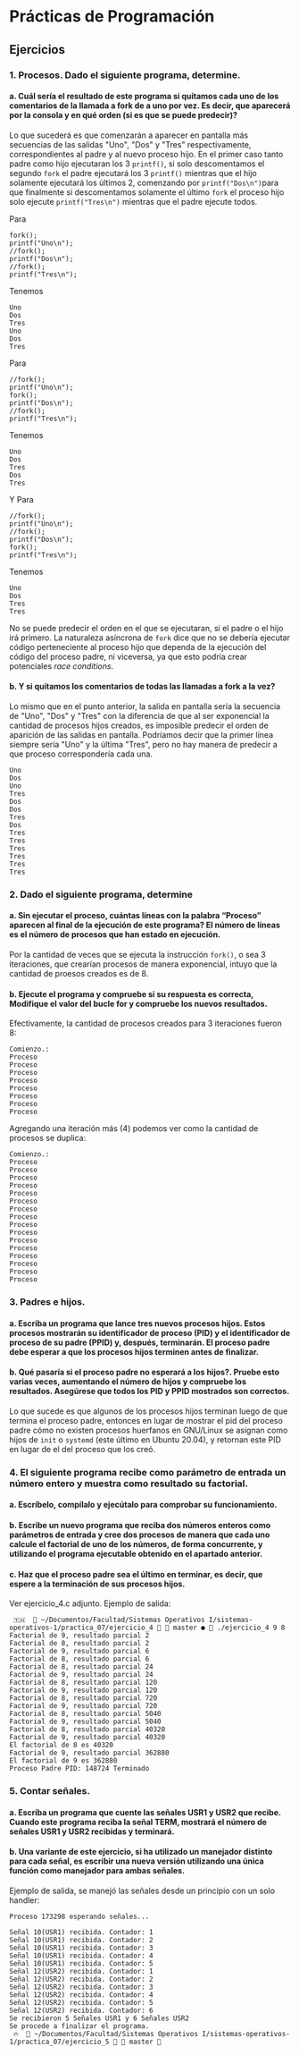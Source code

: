 # Prácticas de Programación

## Ejercicios

### 1. Procesos. Dado el siguiente programa, determine.
#### a. Cuál sería el resultado de este programa si quitamos cada uno de los comentarios de la llamada a fork de a uno por vez. Es decir, que aparecerá por la consola y en qué orden (si es que se puede predecir)?

Lo que sucederá es que comenzarán a aparecer en pantalla más secuencias de las salidas "Uno", "Dos" y "Tres" respectivamente, correspondientes al padre y al nuevo proceso hijo. En el primer caso tanto padre como hijo ejecutaran los 3 `printf()`, si solo descomentamos el segundo `fork` el padre ejecutará los 3 `printf()` mientras que el hijo solamente ejecutará los últimos 2, comenzando por `printf("Dos\n")`para que finalmente si descomentamos solamente el último `fork` el proceso hijo solo ejecute `printf("Tres\n")` mientras que el padre ejecute todos.

Para
```
fork();
printf("Uno\n");
//fork();
printf("Dos\n");
//fork();
printf("Tres\n");
```
Tenemos
```
Uno
Dos
Tres
Uno
Dos
Tres
```
Para
```
//fork();
printf("Uno\n");
fork();
printf("Dos\n");
//fork();
printf("Tres\n");
```
Tenemos
```
Uno
Dos
Tres
Dos
Tres
```
Y Para
```
//fork();
printf("Uno\n");
//fork();
printf("Dos\n");
fork();
printf("Tres\n");
```
Tenemos
```
Uno
Dos
Tres
Tres
```

No se puede predecir el orden en el que se ejecutaran, si el padre o el hijo irá primero. La naturaleza asíncrona de `fork` dice que no se debería ejecutar código perteneciente al proceso hijo que dependa de la ejecución del código del proceso padre, ni viceversa, ya que esto podría crear potenciales *race conditions*.

#### b. Y si quitamos los comentarios de todas las llamadas a fork a la vez? 

Lo mismo que en el punto anterior, la salida en pantalla sería la secuencia de "Uno", "Dos" y "Tres" con la diferencia de que al ser exponencial la cantidad de procesos hijos creados, es imposible predecir el orden de aparición de las salidas en pantalla. Podríamos decir que la primer línea siempre sería "Uno" y la última "Tres", pero no hay manera de predecir a que proceso correspondería cada una.

```
Uno
Dos
Uno
Tres
Dos
Dos
Tres
Dos
Tres
Tres
Tres
Tres
Tres
Tres
```
### 2. Dado el siguiente programa, determine
#### a. Sin ejecutar el proceso, cuántas líneas con la palabra “Proceso” aparecen al final de la ejecución de este programa? El número de líneas es el número de procesos que han estado en ejecución.

Por la cantidad de veces que se ejecuta la instrucción `fork()`, o sea 3 iteraciones, que crearían procesos de manera exponencial, intuyo que la cantidad de proesos creados es de 8.

#### b. Ejecute el programa y compruebe si su respuesta es correcta, Modifique el valor del bucle for y compruebe los nuevos resultados.

Efectivamente, la cantidad de procesos creados para 3 iteraciones fueron 8:
```
Comienzo.:
Proceso
Proceso
Proceso
Proceso
Proceso
Proceso
Proceso
Proceso
```
Agregando una iteración más (4) podemos ver como la cantidad de procesos se duplica:
```
Comienzo.:
Proceso
Proceso
Proceso
Proceso
Proceso
Proceso
Proceso
Proceso
Proceso
Proceso
Proceso
Proceso
Proceso
Proceso
Proceso
Proceso
```
### 3. Padres e hijos.
#### a. Escriba un programa que lance tres nuevos procesos hijos. Estos procesos mostrarán su identificador de proceso (PID) y el identificador de proceso de su padre (PPID) y, después, terminarán. El proceso padre debe esperar a que los procesos hijos terminen antes de finalizar.

#### b. Qué pasaría si el proceso padre no esperará a los hijos?. Pruebe esto varias veces, aumentando el número de hijos y compruebe los resultados. Asegúrese que todos los PID y PPID mostrados son correctos.

Lo que sucede es que algunos de los procesos hijos terminan luego de que termina el proceso padre, entonces en lugar de mostrar el pid del proceso padre cómo no existen procesos huerfanos en GNU/Linux se asignan como hijos de `init` o `systemd` (este último en Ubuntu 20.04), y retornan este PID en lugar de el del proceso que los creó.

### 4. El siguiente programa recibe como parámetro de entrada un número entero y muestra como resultado su factorial.
#### a. Escríbelo, compílalo y ejecútalo para comprobar su funcionamiento.
#### b. Escribe un nuevo programa que reciba dos números enteros como parámetros de entrada y cree dos procesos de manera que cada uno calcule el factorial de uno de los números, de forma concurrente, y utilizando el programa ejecutable obtenido en el apartado anterior.
#### c. Haz que el proceso padre sea el último en terminar, es decir, que espere a la terminación de sus procesos hijos.

Ver ejercicio_4.c adjunto. Ejemplo de salida:

```
 🇹🇭   ~/Documentos/Facultad/Sistemas Operativos I/sistemas-operativos-1/practica_07/ejercicio_4   master ●  ./ejercicio_4 9 8
Factorial de 9, resultado parcial 2
Factorial de 8, resultado parcial 2
Factorial de 9, resultado parcial 6
Factorial de 8, resultado parcial 6
Factorial de 8, resultado parcial 24
Factorial de 9, resultado parcial 24
Factorial de 8, resultado parcial 120
Factorial de 9, resultado parcial 120
Factorial de 8, resultado parcial 720
Factorial de 9, resultado parcial 720
Factorial de 8, resultado parcial 5040
Factorial de 9, resultado parcial 5040
Factorial de 8, resultado parcial 40320
Factorial de 9, resultado parcial 40320
El factorial de 8 es 40320
Factorial de 9, resultado parcial 362880
El factorial de 9 es 362880
Proceso Padre PID: 148724 Terminado
```

### 5. Contar señales.
#### a. Escriba un programa que cuente las señales USR1 y USR2 que recibe. Cuando este programa reciba la señal TERM, mostrará el número de señales USR1 y USR2 recibidas y terminará.

#### b. Una variante de este ejercicio, si ha utilizado un manejador distinto para cada señal, es escribir una nueva versión utilizando una única función como manejador para ambas señales.

Ejemplo de salida, se manejó las señales desde un principio con un solo handler:

```
Proceso 173298 esperando señales... 

Señal 10(USR1) recibida. Contador: 1
Señal 10(USR1) recibida. Contador: 2
Señal 10(USR1) recibida. Contador: 3
Señal 10(USR1) recibida. Contador: 4
Señal 10(USR1) recibida. Contador: 5
Señal 12(USR2) recibida. Contador: 1
Señal 12(USR2) recibida. Contador: 2
Señal 12(USR2) recibida. Contador: 3
Señal 12(USR2) recibida. Contador: 4
Señal 12(USR2) recibida. Contador: 5
Señal 12(USR2) recibida. Contador: 6
Se recibieron 5 Señales USR1 y 6 Señales USR2
Se procede a finalizar el programa.
 🔥   ~/Documentos/Facultad/Sistemas Operativos I/sistemas-operativos-1/practica_07/ejercicio_5   master  
```
